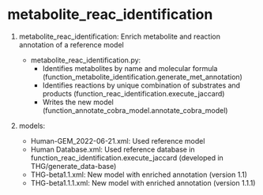 # metabolite_reac_identification

1. metabolite_reac_identification: Enrich metabolite and reaction annotation of a reference model
	- metabolite_reac_identification.py:
		- Identifies metabolites by name and molecular formula (function_metabolite_identification.generate_met_annotation)
		- Identifies reactions by unique combination of substrates and products (function_reac_identification.execute_jaccard)
		- Writes the new model (function_annotate_cobra_model.annotate_cobra_model)

2. models:
	- Human-GEM_2022-06-21.xml: Used reference model
	- Human Database.xml: Used reference database in function_reac_identification.execute_jaccard (developed in THG/generate_data-base)
	- THG-beta1.1.xml: New model with enriched annotation (version 1.1)	
	- THG-beta1.1.1.xml: New model with enriched annotation (version 1.1.1)
